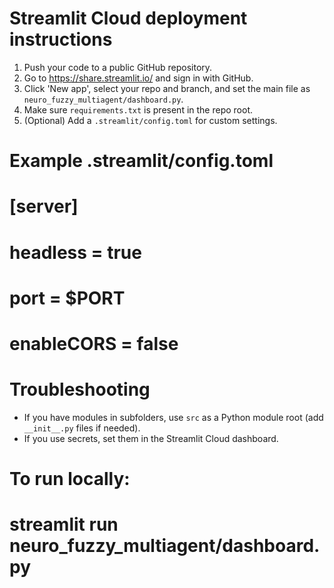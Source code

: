 # Streamlit Cloud deployment instructions

1. Push your code to a public GitHub repository.
2. Go to https://share.streamlit.io/ and sign in with GitHub.
3. Click 'New app', select your repo and branch, and set the main file as `neuro_fuzzy_multiagent/dashboard.py`.
4. Make sure `requirements.txt` is present in the repo root.
5. (Optional) Add a `.streamlit/config.toml` for custom settings.

# Example .streamlit/config.toml
# [server]
# headless = true
# port = $PORT
# enableCORS = false

# Troubleshooting
- If you have modules in subfolders, use `src` as a Python module root (add `__init__.py` files if needed).
- If you use secrets, set them in the Streamlit Cloud dashboard.

# To run locally:
# streamlit run neuro_fuzzy_multiagent/dashboard.py
